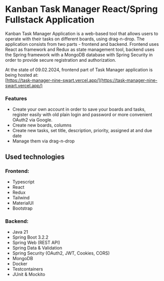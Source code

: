 # Kanban Task Manager React/Spring Fullstack Application
Kanban Task Manager Application is a web-based tool that allows users to operate with their tasks on different boards, using drag-n-drop. 
The application consists from two parts - frontend and backend. Frontend uses React as framework and Redux as state management tool, backend uses the Spring framework with a MongoDB database
with Spring Security in order to provide secure registration and authorization. 

At the state of 09.02.2024, frontend part of Task Manager application is being hosted at:  
[https://task-manager-nine-swart.vercel.app/](https://task-manager-nine-swart.vercel.app/)

### Features
- Create your own account in order to save your boards and tasks, register easily with old plain login and password or more convenient OAuth2 via Google.
- Create new boards, columns
- Create new tasks, set title, description, priority, assigned at and due date
- Manage them via drag-n-drop

## Used technologies

### Frontend:
- Typescript
- React
- Redux
- Tailwind
- MaterialUI
- Bootstrap

### Backend:
- Java 21
- Spring Boot 3.2.2
- Spring Web (REST API)
- Spring Data & Validation
- Spring Security (OAuth2, JWT, Cookies, CORS)
- MongoDB
- Docker
- Testcontainers
- JUnit & Mockito
